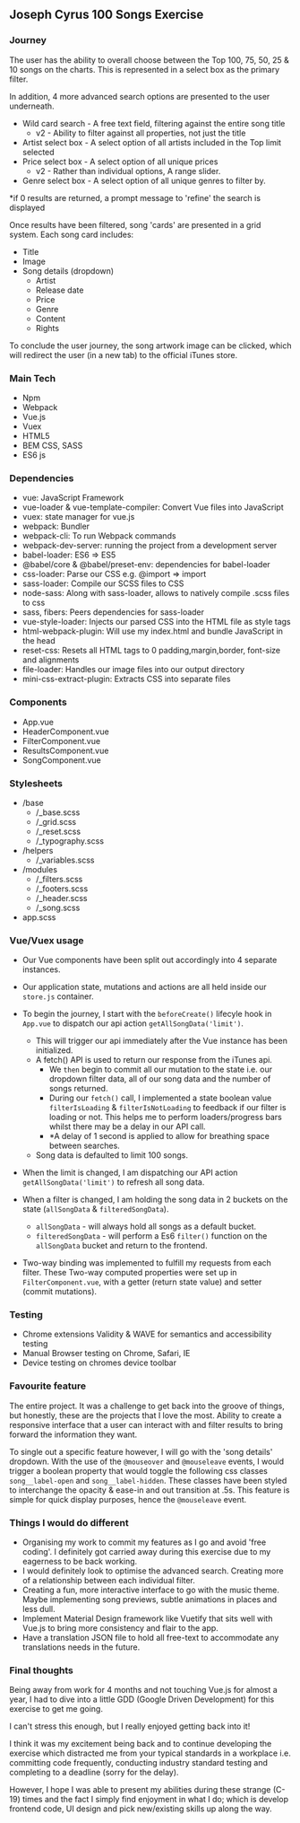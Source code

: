 Joseph Cyrus 100 Songs Exercise
-
### Journey

The user has the ability to overall choose between the Top 100, 75, 50, 25 & 10 songs on the charts. This is represented in a select box as the primary filter.

In addition, 4 more advanced search options are presented to the user underneath. 
- Wild card search - A free text field, filtering against the entire song title
    - v2 - Ability to filter against all properties, not just the title
- Artist select box - A select option of all artists included in the Top limit selected
- Price select box - A select option of all unique prices
    -  v2 - Rather than individual options, A range slider.
- Genre select box - A select option of all unique genres to filter by.

*if 0 results are returned, a prompt message to 'refine' the search is displayed 
 
Once results have been filtered, song 'cards' are presented in a grid system. Each song card includes:
- Title
- Image
- Song details (dropdown)
    - Artist
    - Release date
    - Price
    - Genre
    - Content
    - Rights
    
To conclude the user journey, the song artwork image can be clicked, which will redirect the user (in a new tab) to the official iTunes store.

### Main Tech
- Npm
- Webpack
- Vue.js
- Vuex
- HTML5
- BEM CSS, SASS
- ES6 js

### Dependencies
- vue: JavaScript Framework
- vue-loader & vue-template-compiler: Convert Vue files into JavaScript
- vuex: state manager for vue.js
- webpack: Bundler
- webpack-cli: To run Webpack commands
- webpack-dev-server: running the project from a development server
- babel-loader: ES6 => ES5
- @babel/core & @babel/preset-env: dependencies for babel-loader
- css-loader: Parse our CSS e.g. @import => import
- sass-loader: Compile our SCSS files to CSS
- node-sass: Along with sass-loader, allows to natively compile .scss files to css
- sass, fibers: Peers dependencies for sass-loader
- vue-style-loader: Injects our parsed CSS into the HTML file as style tags
- html-webpack-plugin: Will use my index.html and bundle JavaScript in the head
- reset-css: Resets all HTML tags to 0 padding,margin,border, font-size and alignments
- file-loader: Handles our image files into our output directory
- mini-css-extract-plugin: Extracts CSS into separate files

### Components
- App.vue
- HeaderComponent.vue
- FilterComponent.vue
- ResultsComponent.vue
- SongComponent.vue

### Stylesheets
- /base
    - /_base.scss
    - /_grid.scss
    - /_reset.scss
    - /_typography.scss
- /helpers
    - /_variables.scss
- /modules
    - /_filters.scss
    - /_footers.scss
    - /_header.scss
    - /_song.scss
- app.scss

### Vue/Vuex usage
- Our Vue components have been split out accordingly into 4 separate instances.
- Our application state, mutations and actions are all held inside our `store.js` container.
- To begin the journey, I start with the `beforeCreate()` lifecyle hook in `App.vue` to dispatch our api action `getAllSongData('limit')`.
    - This will trigger our api immediately after the Vue instance has been initialized.
    - A fetch() API is used to return our response from the iTunes api.
        - We `then` begin to commit all our mutation to the state i.e. our dropdown filter data, all of our song data and the number of songs returned.      
        - During our `fetch()` call, I implemented a state boolean value `filterIsLoading` & `filterIsNotLoading` to feedback if our filter is loading or not. This helps me to perform loaders/progress bars whilst there may be a delay in our API call.
        - *A delay of 1 second is applied to allow for breathing space between searches.
    - Song data is defaulted to limit 100 songs.
- When the limit is changed, I am dispatching our API action `getAllSongData('limit')` to refresh all song data.
- When a filter is changed, I am holding the song data in 2 buckets on the state (`allSongData` & `filteredSongData`).
    - `allSongData` - will always hold all songs as a default bucket.
    - `filteredSongData` - will perform a Es6 `filter()` function on the `allSongData` bucket and return to the frontend.

- Two-way binding was implemented to fulfill my requests from each filter. These Two-way computed properties were set up in `FilterComponent.vue`, with a getter (return state value) and setter (commit mutations).

### Testing
- Chrome extensions Validity & WAVE for semantics and accessibility testing
- Manual Browser testing on Chrome, Safari, IE
- Device testing on chromes device toolbar

### Favourite feature
The entire project. It was a challenge to get back into the groove of things, 
but honestly, these are the projects that I love the most. Ability to create a responsive interface that a 
user can interact with and filter results to bring forward the information they want.

To single out a specific feature however, I will go with the 'song details' dropdown. With the use of the `@mouseover` and
`@mouseleave` events, I would trigger a boolean property that would toggle the following css classes `song__label-open` and `song__label-hidden`. 
These classes have been styled to interchange the opacity & ease-in and out transition at .5s. 
This feature is simple for quick display purposes, hence the `@mouseleave` event.   

### Things I would do different
- Organising my work to commit my features as I go and avoid 'free coding'. 
I definitely got carried away during this exercise due to my eagerness to be back working.
- I would definitely look to optimise the advanced search. Creating more of a relationship between each individual filter.
- Creating a fun, more interactive interface to go with the music theme. Maybe implementing song previews, subtle animations in places and less dull.
- Implement Material Design framework like Vuetify that sits well with Vue.js to bring more consistency and flair to the app.
- Have a translation JSON file to hold all free-text to accommodate any translations needs in the future. 

### Final thoughts
Being away from work for 4 months and not touching Vue.js for almost a year, 
I had to dive into a little GDD (Google Driven Development) for this exercise to get me going. 

I can't stress this enough, but I really enjoyed getting back into it! 

I think it was my excitement being back and to continue developing the exercise which 
distracted me from your typical standards in a workplace i.e. committing code frequently, conducting industry 
standard testing and completing to a deadline (sorry for the delay). 

However, I hope I was able to present my abilities during these strange (C-19) times and the fact I simply find 
enjoyment in what I do; which is develop frontend code, UI design and pick new/existing skills up along the way.